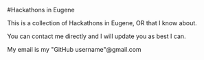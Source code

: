 #Hackathons in Eugene

This is a collection of Hackathons in Eugene, OR that I know about.

You can contact me directly and I will update you as best I can.

My email is my "GitHub username"@gmail.com
